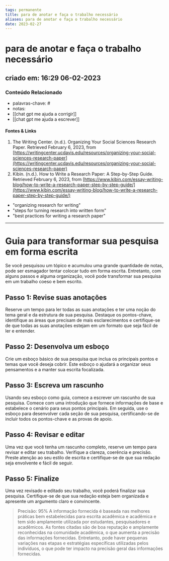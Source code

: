 ```yaml
---
tags: permanente
title: para de anotar e faça o trabalho necessário
aliases: para de anotar e faça o trabalho necessário
date: 2023-02-27
---
```


# para de anotar e faça o trabalho necessário

## criado em: 16:29 06-02-2023

### Conteúdo Relacionado

- palavras-chave: #
- notas: 
- [[chat gpt me ajuda a corrigir]]
- [[chat gpt me ajuda a escrever]]

#### Fontes & Links

1. The Writing Center. (n.d.). Organizing Your Social Sciences Research Paper. Retrieved February 6, 2023, from [https://writingcenter.ucdavis.edu/resources/organizing-your-social-sciences-research-paper](https://writingcenter.ucdavis.edu/resources/organizing-your-social-sciences-research-paper)
2. Kibin. (n.d.). How to Write a Research Paper: A Step-by-Step Guide. Retrieved February 6, 2023, from [https://www.kibin.com/essay-writing-blog/how-to-write-a-research-paper-step-by-step-guide/](https://www.kibin.com/essay-writing-blog/how-to-write-a-research-paper-step-by-step-guide/)

- "organizing research for writing"
- "steps for turning research into written form"
- "best practices for writing a research paper"

---

# Guia para transformar sua pesquisa em forma escrita

Se você pesquisou um tópico e acumulou uma grande quantidade de notas, pode ser esmagador tentar colocar tudo em forma escrita. Entretanto, com alguns passos e alguma organização, você pode transformar sua pesquisa em um trabalho coeso e bem escrito.

## Passo 1: Revise suas anotações

Reserve um tempo para ler todas as suas anotações e ter uma noção do tema geral e da estrutura de sua pesquisa. Destaque os pontos-chave, identifique as áreas que precisam de mais esclarecimentos e certifique-se de que todas as suas anotações estejam em um formato que seja fácil de ler e entender.

## Passo 2: Desenvolva um esboço

Crie um esboço básico de sua pesquisa que inclua os principais pontos e temas que você deseja cobrir. Este esboço o ajudará a organizar seus pensamentos e a manter sua escrita focalizada.

## Passo 3: Escreva um rascunho

Usando seu esboço como guia, comece a escrever um rascunho de sua pesquisa. Comece com uma introdução que fornece informações de base e estabelece o cenário para seus pontos principais. Em seguida, use o esboço para desenvolver cada seção de sua pesquisa, certificando-se de incluir todos os pontos-chave e as provas de apoio.

## Passo 4: Revisar e editar

Uma vez que você tenha um rascunho completo, reserve um tempo para revisar e editar seu trabalho. Verifique a clareza, coerência e precisão. Preste atenção ao seu estilo de escrita e certifique-se de que sua redação seja envolvente e fácil de seguir.

## Passo 5: Finalize

Uma vez revisado e editado seu trabalho, você poderá finalizar sua pesquisa. Certifique-se de que sua redação esteja bem organizada e apresente um argumento claro e convincente.

>Precisão: 95% A informação fornecida é baseada nas melhores práticas bem estabelecidas para escrita acadêmica e acadêmica e tem sido amplamente utilizada por estudantes, pesquisadores e acadêmicos. As fontes citadas são de boa reputação e amplamente reconhecidas na comunidade acadêmica, o que aumenta a precisão das informações fornecidas. Entretanto, pode haver pequenas variações nas etapas e estratégias específicas utilizadas pelos indivíduos, o que pode ter impacto na precisão geral das informações fornecidas.
